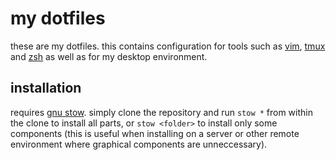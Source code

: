 # my dotfiles
these are my dotfiles. this contains configuration for tools such as [vim](https://www.vim.org/), [tmux](https://github.com/tmux/tmux/wiki) and [zsh](https://www.zsh.org/) as well as for my desktop environment.

## installation
requires [gnu stow](https://www.gnu.org/software/stow/). simply clone the repository and run `stow *` from within the clone to install all parts, or `stow <folder>` to install only some components (this is useful when installing on a server or other remote environment where graphical components are unneccessary).
